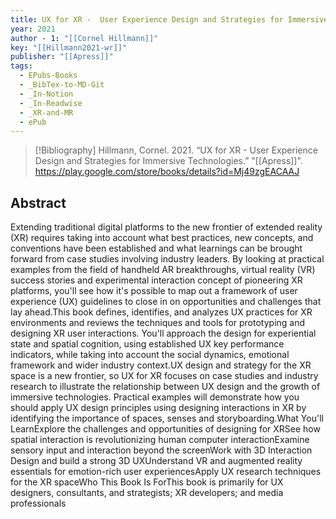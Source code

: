 ```yaml
---
title: UX for XR -  User Experience Design and Strategies for Immersive Technologies
year: 2021
author - 1: "[[Cornel Hillmann]]"
key: "[[Hillmann2021-wr]]"
publisher: "[[Apress]]"
tags:
  - EPubs-Books
  - _BibTex-to-MD-Git
  - _In-Notion
  - _In-Readwise
  - _XR-and-MR
  - ePub
---
```


> [!Bibliography]
> Hillmann, Cornel. 2021. “UX for XR -  User Experience Design and Strategies for Immersive Technologies.” "[[Apress]]". https://play.google.com/store/books/details?id=Mj49zgEACAAJ

## Abstract
Extending traditional digital platforms to the new frontier of extended reality (XR) requires taking into account what best practices, new concepts, and conventions have been established and what learnings can be brought forward from case studies involving industry leaders. By looking at practical examples from the field of handheld AR breakthroughs, virtual reality (VR) success stories and experimental interaction concept of pioneering XR platforms, you'll see how it's possible to map out a framework of user experience (UX) guidelines to close in on opportunities and challenges that lay ahead.This book defines, identifies, and analyzes UX practices for XR environments and reviews the techniques and tools for prototyping and designing XR user interactions. You'll approach the design for experiential state and spatial cognition, using established UX key performance indicators, while taking into account the social dynamics, emotional framework and wider industry context.UX design and strategy for the XR space is a new frontier, so UX for XR focuses on case studies and industry research to illustrate the relationship between UX design and the growth of immersive technologies. Practical examples will demonstrate how you should apply UX design principles using designing interactions in XR by identifying the importance of spaces, senses and storyboarding.What You'll LearnExplore the challenges and opportunities of designing for XRSee how spatial interaction is revolutionizing human computer interactionExamine sensory input and interaction beyond the screenWork with 3D Interaction Design and build a strong 3D UXUnderstand VR and augmented reality essentials for emotion-rich user experiencesApply UX research techniques for the XR spaceWho This Book Is ForThis book is primarily for UX designers, consultants, and strategists; XR developers; and media professionals
